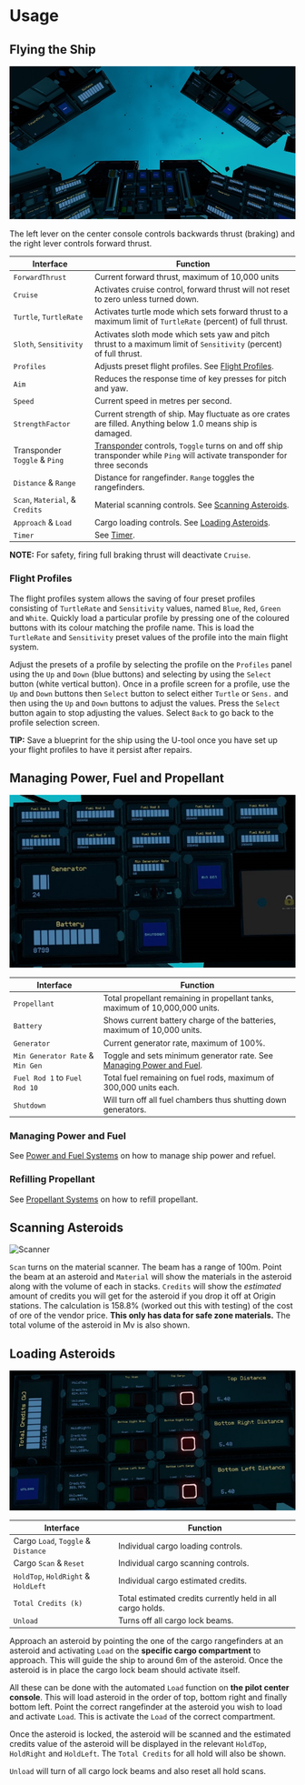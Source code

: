 # Usage

## Flying the Ship

![Pilot Console](https://github.com/EGO-Tech/starbase-ships/raw/main/hexxer_trio/images/pilot_center_console.jpg)

The left lever on the center console controls backwards thrust (braking) and the right lever controls forward thrust.

<nord-table>

| Interface | Function |
|---|---|
| `ForwardThrust` | Current forward thrust, maximum of 10,000 units |
| `Cruise` | Activates cruise control, forward thrust will not reset to zero unless turned down. |
| `Turtle`, `TurtleRate` | Activates turtle mode which sets forward thrust to a maximum limit of `TurtleRate` (percent) of full thrust. |
| `Sloth`, `Sensitivity` | Activates sloth mode which sets yaw and pitch thrust to a maximum limit of `Sensitivity` (percent) of full thrust. |
| `Profiles` | Adjusts preset flight profiles. See [Flight Profiles](#flight-profiles). |
| `Aim` | Reduces the response time of key presses for pitch and yaw. |
| `Speed` | Current speed in metres per second. |
| `StrengthFactor` | Current strength of ship. May fluctuate as ore crates are filled. Anything below 1.0 means ship is damaged. |
| Transponder `Toggle` & `Ping` | [Transponder](https://starbase.egotech.space/pages/systems/utility/#transponder) controls, `Toggle` turns on and off ship transponder while `Ping` will activate transponder for three seconds |
| `Distance` & `Range` | Distance for rangefinder. `Range` toggles the rangefinders.|
| `Scan`, `Material`, & `Credits` | Material scanning controls. See [Scanning Asteroids](#scanning-asteroids). |
| `Approach` & `Load` | Cargo loading controls. See [Loading Asteroids](#loading-asteroids). |
| `Timer` | See [Timer](https://starbase.egotech.space/pages/systems/utility/#timer). |

</nord-table>

<nord-banner variant="warning">

**NOTE:** For safety, firing full braking thrust will deactivate `Cruise`.

</nord-banner>

### Flight Profiles

The flight profiles system allows the saving of four preset profiles consisting of `TurtleRate` and `Sensitivity` values, named `Blue`, `Red`, `Green` and `White`.
Quickly load a particular profile by pressing one of the coloured buttons with its colour matching the profile name.
This is load the `TurtleRate` and `Sensitivity` preset values of the profile into the main flight system.

Adjust the presets of a profile by selecting the profile on the `Profiles` panel using the `Up` and `Down` (blue buttons) and selecting by using the `Select` button (white vertical button).
Once in a profile screen for a profile, use the `Up` and `Down` buttons then `Select` button to select either `Turtle` or `Sens.` and then using the `Up` and `Down` buttons to adjust the values.
Press the `Select` button again to stop adjusting the values. Select `Back` to go back to the profile selection screen.

<nord-banner variant="info">

**TIP:** Save a blueprint for the ship using the U-tool once you have set up your flight profiles to have it persist after repairs.

</nord-banner>

## Managing Power, Fuel and Propellant

![Pilot Right Console](https://github.com/EGO-Tech/starbase-ships/raw/main/hexxer_trio/images/pilot_right_console.jpg)

<nord-table>

| Interface | Function |
|---|---|
| `Propellant` | Total propellant remaining in propellant tanks, maximum of 10,000,000 units. |
| `Battery` | Shows current battery charge of the batteries, maximum of 10,000 units. |
| `Generator` | Current generator rate, maximum of 100%. |
| `Min Generator Rate` & `Min Gen` | Toggle and sets minimum generator rate. See [Managing Power and Fuel](#managing-power-and-fuel). |
| `Fuel Rod 1` to `Fuel Rod 10` | Total fuel remaining on fuel rods, maximum of 300,000 units each. |
| `Shutdown` | Will turn off all fuel chambers thus shutting down generators. |

</nord-table>

### Managing Power and Fuel

See [Power and Fuel Systems](https://starbase.egotech.space/pages/systems/power/) on how to manage ship power and refuel.

### Refilling Propellant

See [Propellant Systems](https://starbase.egotech.space/pages/systems/propellant/) on how to refill propellant.

## Scanning Asteroids

![Scanner](https://github.com/EGO-Tech/starbase-ships/raw/main/hexxer_trio/images/scanner.jpg)

`Scan` turns on the material scanner. The beam has a range of 100m.
Point the beam at an asteroid and `Material` will show the materials in the asteroid along with the volume of each in stacks.
`Credits` will show the _estimated_ amount of credits you will get for the asteroid if you drop it off at Origin stations.
The calculation is 158.8% (worked out this with testing) of the cost of ore of the vendor price. **This only has data for safe zone materials.** The total volume of the asteroid in Mv is also shown.

## Loading Asteroids

![Pilot Left Console](https://github.com/EGO-Tech/starbase-ships/raw/main/hexxer_trio/images/pilot_left_console.jpg)

<nord-table>

| Interface | Function |
|---|---|
| Cargo `Load`, `Toggle` & `Distance` | Individual cargo loading controls. |
| Cargo `Scan` & `Reset` | Individual cargo scanning controls. |
| `HoldTop`, `HoldRight` & `HoldLeft` | Individual cargo estimated credits. |
| `Total Credits (k)` | Total estimated credits currently held in all cargo holds. |
| `Unload` | Turns off all cargo lock beams. |

</nord-table>

Approach an asteroid by pointing the one of the cargo rangefinders at an asteroid and activating `Load` on the **specific cargo compartment** to approach.
This will guide the ship to around 6m of the asteroid. Once the asteroid is in place the cargo lock beam should activate itself.

All these can be done with the automated `Load` function on **the pilot center console**. This will load asteroid in the order of top, bottom right and finally bottom left. Point the correct rangefinder at the asteroid you wish to load and activate `Load`. This is activate the `Load` of the correct compartment.

Once the asteroid is locked, the asteroid will be scanned and the estimated credits value of the asteroid will be displayed in the relevant `HoldTop`, `HoldRight` and `HoldLeft`. The `Total Credits` for all hold will also be shown.

`Unload` will turn of all cargo lock beams and also reset all hold scans.
